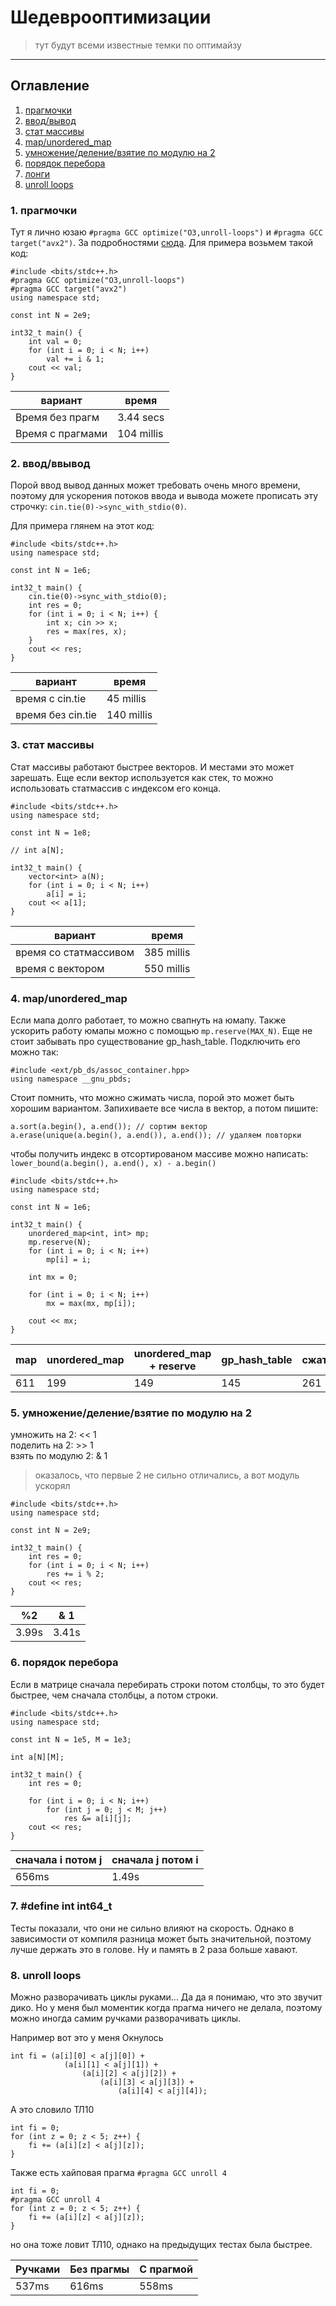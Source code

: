 # Шедеврооптимизации
> тут будут всеми известные темки по оптимайзу
---

## Оглавление
1. [прагмочки](#1-прагмочки)
2. [ввод/вывод](#2-вводввывод)
3. [стат массивы](#3-стат-массивы)
4. [map/unordered_map](#4-mapunordered_map)
5. [умножение/деление/взятие по модулю на 2](#5-умножениеделениевзятие-по-модулю-на-2)
6. [порядок перебора](#6-порядок-перебора)
7. [лонги](#7-define-int-int64_t)
8. [unroll loops](#8-unroll-loops)

### 1. прагмочки
Тут я лично юзаю ```#pragma GCC optimize("O3,unroll-loops")``` и ```#pragma GCC target("avx2")```.
За подробностями [сюда](https://codeforces.com/blog/entry/129283).
Для примера возьмем такой код:

```
#include <bits/stdc++.h>
#pragma GCC optimize("O3,unroll-loops")
#pragma GCC target("avx2")
using namespace std;

const int N = 2e9;

int32_t main() {
    int val = 0;
    for (int i = 0; i < N; i++)
        val += i & 1;
    cout << val;
}
```
| вариант          | время      |
|------------------|------------|
| Время без прагм  | 3.44 secs  |
| Время с прагмами | 104 millis |


### 2. ввод/ввывод
Порой ввод вывод данных может требовать очень много времени, поэтому для ускорения потоков ввода и вывода можете прописать эту строчку: ```cin.tie(0)->sync_with_stdio(0)```.

Для примера глянем на этот код:

```
#include <bits/stdc++.h>
using namespace std;

const int N = 1e6;

int32_t main() {
    cin.tie(0)->sync_with_stdio(0);
    int res = 0;
    for (int i = 0; i < N; i++) {
        int x; cin >> x;
        res = max(res, x);
    }
    cout << res;
}
```

| вариант         | время     |
|-----------------|---------- |
|время с cin.tie  | 45 millis |
|время без cin.tie| 140 millis|

### 3. стат массивы
Стат массивы работают быстрее векторов. И местами это может зарешать. Еще если вектор используется как стек, то можно использовать статмассив с индексом его конца.

```
#include <bits/stdc++.h>
using namespace std;

const int N = 1e8;

// int a[N];

int32_t main() {
    vector<int> a(N);
    for (int i = 0; i < N; i++)
        a[i] = i;
    cout << a[1];
}
```
| вариант               | время     |
|-----------------------|---------- |
|время со статмассивом  | 385 millis|
|время с вектором       | 550 millis|


### 4. map/unordered_map
Если мапа долго работает, то можно свапнуть на юмапу. Также ускорить работу юмапы можно с помощью ```mp.reserve(MAX_N)```.
Еще не стоит забывать про существование gp_hash_table. Подключить его можно так:
```
#include <ext/pb_ds/assoc_container.hpp>
using namespace __gnu_pbds;
```

Стоит помнить, что можно сжимать числа, порой это может быть хорошим вариантом. Запихиваете все числа в вектор, а потом пишите:
```
a.sort(a.begin(), a.end()); // сортим вектор
a.erase(unique(a.begin(), a.end()), a.end()); // удаляем повторки
```

чтобы получить индекс в отсортированом массиве можно написать: ```lower_bound(a.begin(), a.end(), x) - a.begin()```


```
#include <bits/stdc++.h>
using namespace std;

const int N = 1e6;

int32_t main() {
    unordered_map<int, int> mp;
    mp.reserve(N);
    for (int i = 0; i < N; i++)
        mp[i] = i;
    
    int mx = 0;

    for (int i = 0; i < N; i++)
        mx = max(mx, mp[i]);

    cout << mx;
}
```
|map|unordered_map|unordered_map + reserve | gp_hash_table |сжатие|
|---|-------------|------------------------|---------------|------|
|611|199          |149                     |145            |261   |

### 5. умножение/деление/взятие по модулю на 2
умножить на 2: << 1  
поделить на 2: >> 1  
взять по модулю 2: & 1

> оказалось, что первые 2 не сильно отличались, а вот модуль ускорял

```
#include <bits/stdc++.h>
using namespace std;

const int N = 2e9;

int32_t main() {
    int res = 0;
    for (int i = 0; i < N; i++)
        res += i % 2;
    cout << res;    
}
```

| %2  | & 1   |
|-----|-------|
|3.99s| 3.41s |

### 6. порядок перебора
Если в матрице сначала перебирать строки потом столбцы, то это будет быстрее, чем сначала столбцы, а потом строки.

```
#include <bits/stdc++.h>
using namespace std;

const int N = 1e5, M = 1e3;

int a[N][M];

int32_t main() {
    int res = 0;
    
    for (int i = 0; i < N; i++)
        for (int j = 0; j < M; j++)
            res &= a[i][j];
    cout << res;
}
```

|сначала i потом j| сначала j потом i |
|-----------------|-------------------|
|656ms            |1.49s              |

### 7. #define int int64_t
Тесты показали, что они не сильно влияют на скорость. Однако в зависимости от компиля разница может быть значительной, поэтому лучше держать это в голове. Ну и память в 2 раза больше хавают.

### 8. unroll loops
Можно разворачивать циклы руками... Да да я понимаю, что это звучит дико. Но у меня был моментик когда прагма ничего не делала, поэтому можно иногда самим ручками разворачивать циклы.

Например вот это у меня Окнулось

```
int fi = (a[i][0] < a[j][0]) + 
            (a[i][1] < a[j][1]) +
                (a[i][2] < a[j][2]) + 
                    (a[i][3] < a[j][3]) + 
                        (a[i][4] < a[j][4]);
```

А это словило ТЛ10

```
int fi = 0;
for (int z = 0; z < 5; z++) {
    fi += (a[i][z] < a[j][z]);
}
```

Также есть хайповая прагма `#pragma GCC unroll 4`
```
int fi = 0;
#pragma GCC unroll 4
for (int z = 0; z < 5; z++) {
    fi += (a[i][z] < a[j][z]);
}
```

но она тоже ловит ТЛ10, однако на предыдущих тестах была быстрее.

|Ручками|Без прагмы|С прагмой|
|-------|----------|---------|
|537ms  |616ms     |558ms    |
